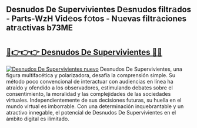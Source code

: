 ## Desnudos De Supervivientes D𝚎sn𝚞dos filtr𝚊dos - Parts-WzH Vid𝚎os f𝚘tos - N𝚞evas filtr𝚊ciones atr𝚊ctivas b73ME

# <h2><a href="http://mb1hdf.tromn.icu/?c=Desnudos+De+Supervivientes">🔗👉👉👉 Desnudos De Supervivientes 🔗🔗</a></h2>

[![Desnudos De Supervivientes nuevo](https://i.imgur.com/pEAQMta.gif)](http://mb1hdf.tromn.icu/?c=Desnudos+De+Supervivientes)
Desnudos De Supervivientes, una figura multifacética y polarizadora, desafía la comprensión simple. Su método poco convencional de interactuar con audiencias en línea ha atraído y ofendido a los observadores, estimulando debates sobre el consentimiento, la moralidad y las complejidades de las sociedades virtuales. Independientemente de sus decisiones futuras, su huella en el mundo virtual es imborrable. Con una determinación inquebrantable y un atractivo innegable, el potencial de Desnudos De Supervivientes en el ámbito digital es ilimitado.
